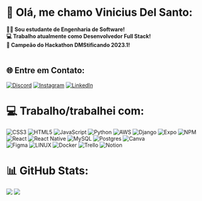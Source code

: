 
# 💫 Olá, me chamo Vinicius Del Santo:
**👨‍💻 Sou estudante de Engenharia de Software!<br>💻 Trabalho atualmente como Desenvolvedor Full Stack!<br>🥇 Campeão do Hackathon DMStificando 2023.1!<br><br>**


## 🌐 Entre em Contato:
[![Discord](https://img.shields.io/badge/Discord-%237289DA.svg?logo=discord&logoColor=white)](https://discord.gg/DelSantx#2994) [![Instagram](https://img.shields.io/badge/Instagram-%23E4405F.svg?logo=Instagram&logoColor=white)](https://instagram.com/delsantx) [![LinkedIn](https://img.shields.io/badge/LinkedIn-%230077B5.svg?logo=linkedin&logoColor=white)](https://linkedin.com/in/vinícius-del-santo-0b6989219) 

# 💻 Trabalho/trabalhei com:
![CSS3](https://img.shields.io/badge/css3-%231572B6.svg?style=for-the-badge&logo=css3&logoColor=white) 
![HTML5](https://img.shields.io/badge/html5-%23E34F26.svg?style=for-the-badge&logo=html5&logoColor=white) 
![JavaScript](https://img.shields.io/badge/javascript-%23323330.svg?style=for-the-badge&logo=javascript&logoColor=%23F7DF1E) 
![Python](https://img.shields.io/badge/python-3670A0?style=for-the-badge&logo=python&logoColor=ffdd54) 
![AWS](https://img.shields.io/badge/AWS-%23FF9900.svg?style=for-the-badge&logo=amazon-aws&logoColor=white) 
![Django](https://img.shields.io/badge/django-%23092E20.svg?style=for-the-badge&logo=django&logoColor=white) 
![Expo](https://img.shields.io/badge/expo-1C1E24?style=for-the-badge&logo=expo&logoColor=#D04A37) 
![NPM](https://img.shields.io/badge/NPM-%23000000.svg?style=for-the-badge&logo=npm&logoColor=white)
![React](https://img.shields.io/badge/react-%2320232a.svg?style=for-the-badge&logo=react&logoColor=%2361DAFB) 
![React Native](https://img.shields.io/badge/react_native-%2320232a.svg?style=for-the-badge&logo=react&logoColor=%2361DAFB)
![MySQL](https://img.shields.io/badge/mysql-%2300f.svg?style=for-the-badge&logo=mysql&logoColor=white)
![Postgres](https://img.shields.io/badge/postgres-%23316192.svg?style=for-the-badge&logo=postgresql&logoColor=white) 
![Canva](https://img.shields.io/badge/Canva-%2300C4CC.svg?style=for-the-badge&logo=Canva&logoColor=white) 	
![Figma](https://img.shields.io/badge/figma-%23F24E1E.svg?style=for-the-badge&logo=figma&logoColor=white) 
![LINUX](https://img.shields.io/badge/Linux-FCC624?style=for-the-badge&logo=linux&logoColor=black)
![Docker](https://img.shields.io/badge/docker-%230db7ed.svg?style=for-the-badge&logo=docker&logoColor=white) 
![Trello](https://img.shields.io/badge/Trello-%23026AA7.svg?style=for-the-badge&logo=Trello&logoColor=white)
![Notion](https://img.shields.io/badge/Notion-%23000000.svg?style=for-the-badge&logo=notion&logoColor=white)

# 📊 GitHub Stats:
![](https://github-readme-streak-stats.herokuapp.com/?user=ViniciusDelSanto&theme=tokyonight&hide_border=false)
![](https://github-readme-stats.vercel.app/api/top-langs/?username=ViniciusDelSanto&theme=tokyonight&hide_border=false&include_all_commits=true&count_private=true&layout=compact)
